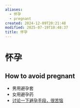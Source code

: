 ```yaml
---
aliases:
  - 怀孕
  - pregnant
created: 2024-12-09T20:21:48
modified: 2025-07-19T10:48:37
title: 怀孕
---
```


# 怀孕

## How to avoid pregnant

- 男用避孕套
- 女用避孕药
- [讨论一下避孕手段，很苦恼](https://bgm.tv/group/topic/374618)
